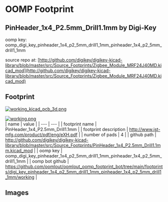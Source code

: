 # OOMP Footprint  
## PinHeader_1x4_P2.5mm_Drill1.1mm  by Digi-Key  
  
oomp key: oomp_digi_key_pinheader_1x4_p2_5mm_drill1_1mm_pinheader_1x4_p2_5mm_drill1_1mm  
  
source repo at: [http://github.com/digikey/digikey-kicad-library/blob/master/src/Source_Footprints/Zigbee_Module_MRF24J40MD.kicad_mod](http://github.com/digikey/digikey-kicad-library/blob/master/src/Source_Footprints/Zigbee_Module_MRF24J40MD.kicad_mod)  
## Footprint  
  
[![working_kicad_pcb_3d.png](working_kicad_pcb_3d_600.png)](working_kicad_pcb_3d.png)  
  
[![working.png](working_600.png)](working.png)  
| name | value | 
| --- | --- | 
| footprint name | PinHeader_1x4_P2.5mm_Drill1.1mm | 
| footprint description | http://www.jst-mfg.com/product/pdf/eng/eXH.pdf | 
| number of pads | 4 | 
| github path | http://github.com/digikey/digikey-kicad-library/blob/master/src/Source_Footprints/PinHeader_1x4_P2.5mm_Drill1.1mm.kicad_mod | 
| oomp key | oomp_digi_key_pinheader_1x4_p2_5mm_drill1_1mm_pinheader_1x4_p2_5mm_drill1_1mm | 
| oomp bot github | https://github.com/oomlout/oomlout_oomp_footprint_bot/tree/main/footprints/digi_key_pinheader_1x4_p2_5mm_drill1_1mm_pinheader_1x4_p2_5mm_drill1_1mm/working | 
## Images  

